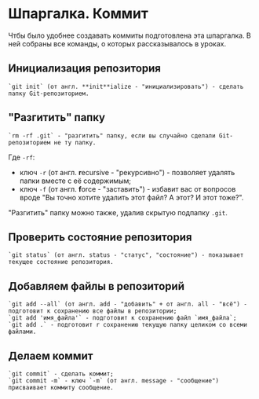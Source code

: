 # Шпаргалка. Коммит

Чтбы было удобнее создавать коммиты подготовлена эта шпаргалка. В ней собраны все команды, о которых рассказывалось в уроках.

## Инициализация репозитория

	`git init` (от англ. **init**ialize - "инициализировать") - сделать папку Git-репозиторием.

## "Разгитить" папку

	`rm -rf .git` - "разгитить" папку, если вы случайно сделали Git-репозиторием не ту папку.

Где `-rf`:

* ключ `-r` (от англ. **r**ecursive - "рекурсивно") - позволяет удалять папки вместе с её содержимым;
* ключ `-f` (от англ. **f**orce - "заставить") - избавит вас от вопросов вроде "Вы точно хотите удалить этот файл? А этот? И этот тоже?".

"Разгитить" папку можно также, удалив скрытую подпапку `.git`.

## Проверить состояние репозитория

	`git status` (от англ. status - "статус", "состояние") - показывает текущее состояние репозитория.

## Добавляем файлы в репозиторий

	`git add --all` (от англ. add - "добавить" + от англ. all - "всё") - подготовит к сохранению все файлы в репозитории;
	`git add 'имя_файла'` - подготовит к сохранению файл `имя_файла`;
	`git add .` - подготовит r сохранению текущую папку целиком со всеми файлами.

## Делаем коммит

	`git commit` - сделать коммит;
	`git commit -m` - ключ `-m` (от англ. message - "сообщение") присваивает коммиту сообщение.